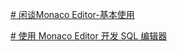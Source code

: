 
[# 闲谈Monaco Editor-基本使用](https://zhuanlan.zhihu.com/p/47746336)

[# 使用 Monaco Editor 开发 SQL 编辑器](https://www.jianshu.com/p/49d7babc1580)